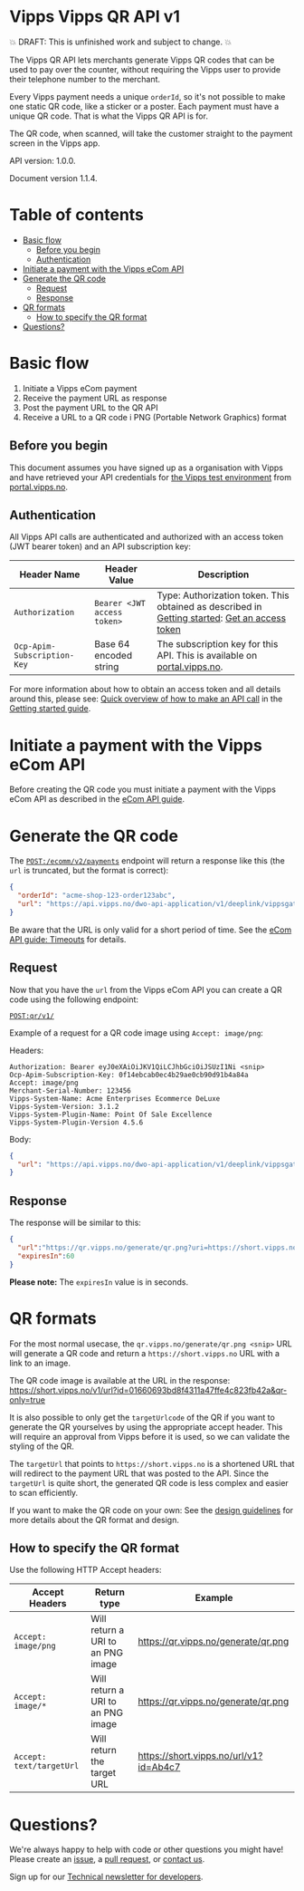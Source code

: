 # Vipps Vipps QR API v1

💥 DRAFT: This is unfinished work and subject to change. 💥

The Vipps QR API lets merchants generate Vipps QR codes that can be used to pay
over the counter, without requiring the Vipps user to provide their telephone
number to the merchant.

Every Vipps payment needs a unique `orderId`, so it's not possible to make
one static QR code, like a sticker or a poster. Each payment must have a
unique QR code. That is what the Vipps QR API is for.

The QR code, when scanned, will take the customer straight to the payment
screen in the Vipps app.

API version: 1.0.0.

Document version 1.1.4.

# Table of contents

- [Basic flow](#basic-flow)
  * [Before you begin](#before-you-begin)
  * [Authentication](#authentication)
- [Initiate a payment with the Vipps eCom API](#initiate-a-payment-with-the-vipps-ecom-api)
- [Generate the QR code](#generate-the-qr-code)
  * [Request](#request)
  * [Response](#response)
- [QR formats](#qr-formats)
  * [How to specify the QR format](#how-to-specify-the-qr-format)
- [Questions?](#questions-)

# Basic flow

1. Initiate a Vipps eCom payment
2. Receive the payment URL as response
3. Post the payment URL to the QR API
4. Receive a URL to a QR code i PNG (Portable Network Graphics) format

## Before you begin

This document assumes you have signed up as a organisation with Vipps and have
retrieved your API credentials for
[the Vipps test environment](https://github.com/vippsas/vipps-developers/blob/master/vipps-test-environment.md)
from
[portal.vipps.no](https://portal.vipps.no).

## Authentication

All Vipps API calls are authenticated and authorized with an access token
(JWT bearer token) and an API subscription key:

| Header Name | Header Value | Description |
| ----------- | ------------ | ----------- |
| `Authorization` | `Bearer <JWT access token>` | Type: Authorization token. This obtained as described in [Getting started](https://github.com/vippsas/vipps-developers/blob/master/vipps-getting-started.md): [Get an access token](https://github.com/vippsas/vipps-developers/blob/master/vipps-getting-started.md#get-an-access-token) |
| `Ocp-Apim-Subscription-Key` | Base 64 encoded string | The subscription key for this API. This is available on [portal.vipps.no](https://portal.vipps.no). |

For more information about how to obtain an access token and all details around this, please see:
[Quick overview of how to make an API call](https://github.com/vippsas/vipps-developers/blob/master/vipps-getting-started.md#quick-overview-of-how-to-make-an-api-call)
in the
[Getting started guide](https://github.com/vippsas/vipps-developers/blob/master/vipps-getting-started.md).

# Initiate a payment with the Vipps eCom API

Before creating the QR code you must initiate a payment with the Vipps eCom API as described in the
[eCom API guide](https://github.com/vippsas/vipps-ecom-api/blob/master/vipps-ecom-api.md#initiate-payment-flow-phone-and-browser).

# Generate the QR code

The
[`POST:/ecomm/v2/payments`](https://vippsas.github.io/vipps-ecom-api/#/Vipps%20eCom%20API/initiatePaymentV3UsingPOST)
endpoint will return a response like this (the `url` is truncated, but the format is correct):

```json
{
  "orderId": "acme-shop-123-order123abc",
  "url": "https://api.vipps.no/dwo-api-application/v1/deeplink/vippsgateway?v=2&token=eyJraWQiOiJqd3RrZXkiLC <snip>"
}
```

Be aware that the URL is only valid for a short period of time. See the
[eCom API guide: Timeouts](https://github.com/vippsas/vipps-ecom-api/blob/master/vipps-ecom-api.md#timeouts)
for details.

## Request

Now that you have the `url` from the Vipps eCom API you can create a QR code
using the following endpoint:

[`POST:qr​/v1/`](https://vippsas.github.io/vipps-qr-api/#/QR/generateQr)

Example of a request for a QR code image using `Accept: image/png`:

Headers:

```
Authorization: Bearer eyJ0eXAiOiJKV1QiLCJhbGciOiJSUzI1Ni <snip>
Ocp-Apim-Subscription-Key: 0f14ebcab0ec4b29ae0cb90d91b4a84a
Accept: image/png
Merchant-Serial-Number: 123456
Vipps-System-Name: Acme Enterprises Ecommerce DeLuxe
Vipps-System-Version: 3.1.2
Vipps-System-Plugin-Name: Point Of Sale Excellence
Vipps-System-Plugin-Version 4.5.6
```

Body:

```json
{
  "url": "https://api.vipps.no/dwo-api-application/v1/deeplink/vippsgateway?v=2&token=eyJraWQiOiJqd3RrZXkiLC <snip>"
}
```

## Response

The response will be similar to this:

```json
{
  "url":"https://qr.vipps.no/generate/qr.png?uri=https://short.vipps.no/v1/url?id=01660693bd8f4311a47ffe4c823fb42a&qr-only=true",
  "expiresIn":60
}
```

**Please note:** The `expiresIn` value is in seconds.

# QR formats

For the most normal usecase, the `qr.vipps.no/generate/qr.png <snip>` URL will
generate a QR code and return a `https://short.vipps.no` URL with a link to an image.

The QR code image is available at the URL in the response:
https://short.vipps.no/v1/url?id=01660693bd8f4311a47ffe4c823fb42a&qr-only=true

It is also possible to only get the `targetUrlcode` of the QR if you want to
generate the QR yourselves by using the appropriate accept header.
This will require an approval from Vipps before it is used, so we can validate
the styling of the QR.

The `targetUrl` that points to `https://short.vipps.no` is a shortened URL
that will redirect to the payment URL that was posted to the API.
Since the `targetUrl` is quite short, the generated QR code is less complex and
easier to scan efficiently.

If you want to make the QR code on your own: See the
[design guidelines](https://github.com/vippsas/vipps-design-guidelines#vipps-custom-qr-code)
for more details about the QR format and design.

## How to specify the QR format

Use the following HTTP Accept headers:

Accept Headers   | Return type  | Example
------------   | ------------- | --------
`Accept: image/png`      | Will return a URI to an PNG image | https://qr.vipps.no/generate/qr.png
`Accept: image/*`        | Will return a URI to an PNG image | https://qr.vipps.no/generate/qr.png
`Accept: text/targetUrl` | Will return the target URL        | https://short.vipps.no/url/v1?id=Ab4c7

# Questions?

We're always happy to help with code or other questions you might have!
Please create an [issue](https://github.com/vippsas/vipps-ecom-api/issues),
a [pull request](https://github.com/vippsas/vipps-ecom-api/pulls),
or [contact us](https://github.com/vippsas/vipps-developers/blob/master/contact.md).

Sign up for our [Technical newsletter for developers](https://github.com/vippsas/vipps-developers/tree/master/newsletters).
